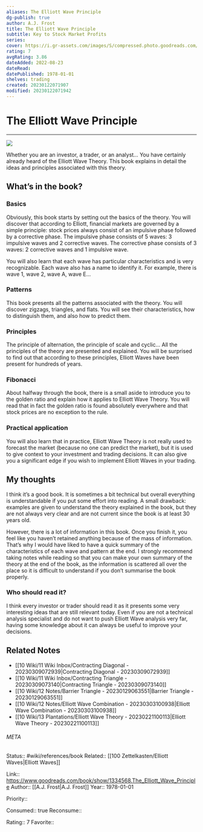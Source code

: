 ```yaml
---
aliases: The Elliott Wave Principle
dg-publish: true
author: A.J. Frost
title: The Elliott Wave Principle
subtitle: Key to Stock Market Profits
series: 
cover: https://i.gr-assets.com/images/S/compressed.photo.goodreads.com/books/1377032114l/1334568.jpg
rating: 7
avgRating: 3.86
dateAdded: 2022-08-23
dateRead: 
datePublished: 1978-01-01
shelves: trading
created: 20230122071907
modified: 20230122071942
---
```

# The Elliott Wave Principle
---
![](https://i.gr-assets.com/images/S/compressed.photo.goodreads.com/books/1377032114l/1334568.jpg)


Whether you are an investor, a trader, or an analyst… You have certainly already heard of the Elliott Wave Theory. This book explains in detail the ideas and principles associated with this theory.

## What’s in the book?

### Basics

Obviously, this book starts by setting out the basics of the theory. You will discover that according to Elliott, financial markets are governed by a simple principle: stock prices always consist of an impulsive phase followed by a corrective phase. The impulsive phase consists of 5 waves: 3 impulsive waves and 2 corrective waves. The corrective phase consists of 3 waves: 2 corrective waves and 1 impulsive wave.

You will also learn that each wave has particular characteristics and is very recognizable. Each wave also has a name to identify it. For example, there is wave 1, wave 2, wave A, wave E…

### Patterns

This book presents all the patterns associated with the theory. You will discover zigzags, triangles, and flats. You will see their characteristics, how to distinguish them, and also how to predict them.

### Principles

The principle of alternation, the principle of scale and cyclic… All the principles of the theory are presented and explained. You will be surprised to find out that according to these principles, Elliott Waves have been present for hundreds of years.

### Fibonacci

About halfway through the book, there is a small aside to introduce you to the golden ratio and explain how it applies to Elliott Wave Theory. You will read that in fact the golden ratio is found absolutely everywhere and that stock prices are no exception to the rule.

### Practical application

You will also learn that in practice, Elliott Wave Theory is not really used to forecast the market (because no one can predict the market), but it is used to give context to your investment and trading decisions. It can also give you a significant edge if you wish to implement Elliott Waves in your trading.

## My thoughts

I think it’s a good book. It is sometimes a bit technical but overall everything is understandable if you put some effort into reading. A small drawback: examples are given to understand the theory explained in the book, but they are not always very clear and are not current since the book is at least 30 years old.

However, there is a lot of information in this book. Once you finish it, you feel like you haven’t retained anything because of the mass of information. That’s why I would have liked to have a quick summary of the characteristics of each wave and pattern at the end. I strongly recommend taking notes while reading so that you can make your own summary of the theory at the end of the book, as the information is scattered all over the place so it is difficult to understand if you don’t summarise the book properly.

### Who should read it?

I think every investor or trader should read it as it presents some very interesting ideas that are still relevant today. Even if you are not a technical analysis specialist and do not want to push Elliott Wave analysis very far, having some knowledge about it can always be useful to improve your decisions.

## Related Notes
- [[10 Wiki/11 Wiki Inbox/Contracting Diagonal - 20230309072939\|Contracting Diagonal - 20230309072939]]
- [[10 Wiki/11 Wiki Inbox/Contracting Triangle - 20230309073140\|Contracting Triangle - 20230309073140]]
- [[10 Wiki/12 Notes/Barrier Triangle - 20230129063551\|Barrier Triangle - 20230129063551]]
- [[10 Wiki/12 Notes/Elliott Wave Combination - 20230303100938\|Elliott Wave Combination - 20230303100938]]
- [[10 Wiki/13 Plantations/Elliott Wave Theory - 20230221100113\|Elliott Wave Theory - 20230221100113]]




###### META
Status:: #wiki/references/book
Related:: [[100 Zettelkasten/Elliott Waves\|Elliott Waves]]

Link:: https://www.goodreads.com/book/show/1334568.The_Elliott_Wave_Principle
Author:: [[A.J. Frost\|A.J. Frost]]
Year:: 1978-01-01

Priority:: 

Consumed:: true
Reconsume:: 

Rating:: 7
Favorite:: 
